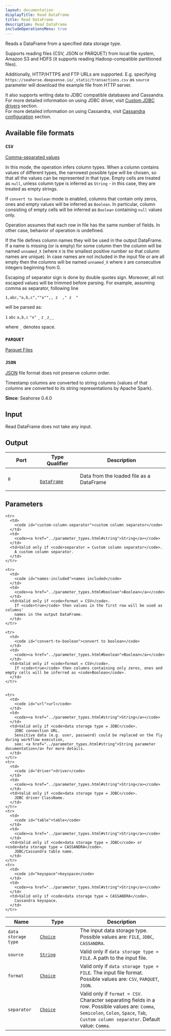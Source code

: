 ```yaml
---
layout: documentation
displayTitle: Read DataFrame
title: Read DataFrame
description: Read DataFrame
includeOperationsMenu: true
---
```


Reads a DataFrame from a specified data storage type.

Supports reading files (CSV, JSON or PARQUET) from local file system, Amazon S3 and HDFS
(it supports reading Hadoop-compatible partitioned files).

Additionally, HTTP/HTTPS and FTP URLs are supported. E.g. specifying
``https://seahorse.deepsense.io/_static/transactions.csv`` as ``source`` parameter will download
the example file from HTTP server.

It also supports writing data to JDBC compatible databases and Cassandra. <BR/>
For more detailed information on using JDBC driver, visit
[Custom JDBC drivers](../workflowexecutor.html#custom-jdbc-drivers) section. <BR/>
For more detailed information on using Cassandra, visit
[Cassandra configuration](../workflowexecutor.html#cassandra-configuration) section.


## Available file formats

### `CSV`
<a target="_blank" href="https://en.wikipedia.org/wiki/Comma-separated_values">Comma-separated values</a>

In this mode, the operation infers column types.
When a column contains values of different types, the narrowest possible type will be chosen,
so that all the values can be represented in that type.
Empty cells are treated as ``null``, unless column type is inferred as ``String`` - in this
case, they are treated as empty strings.

If `convert to boolean` mode is enabled, columns that contain only zeros, ones and empty values will be
inferred as `Boolean`.
In particular, column consisting of empty cells will be inferred as ``Boolean`` containing ``null`` values only.

Operation assumes that each row in file has the same number of fields.
In other case, behavior of operation is undefined.

If the file defines column names they will be used in the output DataFrame.
If a name is missing (or is empty) for some column then the column will
be named ``unnamed_X`` (where ``X`` is the smallest positive number so that
column names are unique). In case names are not included in the input file
or are all empty then the columns will be named ``unnamed_X`` where ``X`` are
consecutive integers beginning from 0.

Escaping of separator sign is done by double quotes sign.
Moreover, all not escaped values will be trimmed before parsing.
For example, assuming comma as separator, following line

``1,abc,"a,b,c",""x"",, z  ," z  "``

will be parsed as:

``1``  ``abc``  ``a,b,c``  ``"x"`` ``_``  ``z`` ``_z__``

where ``_`` denotes space.

### `PARQUET`
<a target="_blank" href="http://spark.apache.org/docs/latest/sql-programming-guide.html#parquet-files">Parquet Files</a>

### `JSON`
<a target="_blank" href="https://en.wikipedia.org/wiki/JSON">JSON</a>
file format does not preserve column order.

Timestamp columns are converted to string columns
(values of that columns are converted to its string representations by Apache Spark).


**Since**: Seahorse 0.4.0

## Input

Read DataFrame does not take any input.

## Output

<table>
  <thead>
    <tr>
      <th style="width:20%">Port</th>
      <th style="width:25%">Type Qualifier</th>
      <th style="width:55%">Description</th>
    </tr>
  </thead>
  <tbody>
    <tr>
      <td>
        <code>0</code>
      </td>
      <td>
        <code>
          <a href="../classes/dataframe.html">DataFrame</a>
        </code>
      </td>
      <td>Data from the loaded file as a DataFrame</td>
    </tr>
  </tbody>
</table>


## Parameters

<table class="table">
  <thead>
    <tr>
      <th style="width:20%">Name</th>
      <th style="width:25%">Type</th>
      <th style="width:55%">Description</th>
    </tr>
  </thead>
  <tbody>
    <tr>
      <td>
        <code id="data-storage-type">data storage type</code>
      </td>
      <td>
        <code><a href="../parameter_types.html#single_choice">Choice</a></code>
      </td>
      <td>The input data storage type. Possible values are:
        <code>FILE</code>, <code>JDBC</code>, <code>CASSANDRA</code>.
      </td>
    </tr>
    <tr>
      <td>
        <code id="source">source</code>
      </td>
      <td>
        <code><a href="../parameter_types.html#string">String</a></code>
      </td>
      <td>Valid only if <code>data storage type = FILE</code>.
        A path to the input file.
      </td>
    </tr>
    <tr>
      <td>
        <code id="format">format</code>
      </td>
      <td>
        <code><a href="../parameter_types.html#single_choice">Choice</a></code>
      </td>
      <td>Valid only if <code>data storage type = FILE</code>.
        The input file format. Possible values are:
        <code>CSV</code>, <code>PARQUET</code>, <code>JSON</code>.
      </td>
    </tr>
    <tr>
      <td>
        <code id="separator">separator</code>
      </td>
      <td>
        <code><a href="../parameter_types.html#single_choice">Choice</a></code>
      </td>
      <td>Valid only if <code>format = CSV</code>.
        Character separating fields in a row. Possible values are:
        <code>Comma</code>, <code>Semicolon</code>, <code>Colon</code>,
        <code>Space</code>, <code>Tab</code>, <code>Custom column separator</code>.
        Default value: <code>Comma</code>.
      </td>
    </tr>

    <tr>
      <td>
        <code id="custom-column-separator">custom column separator</code>
      </td>
      <td>
        <code><a href="../parameter_types.html#string">String</a></code>
      </td>
      <td>Valid only if <code>separator = Custom column separator</code>.
        A custom column separator.
      </td>
    </tr>

    <tr>
      <td>
        <code id="names-included">names included</code>
      </td>
      <td>
        <code><a href="../parameter_types.html#boolean">Boolean</a></code>
      </td>
      <td>Valid only if <code>format = CSV</code>.
        If <code>true</code> then values in the first row will be used as columns'
        names in the output DataFrame.
      </td>
    </tr>

    <tr>
      <td>
        <code id="convert-to-boolean">convert to boolean</code>
      </td>
      <td>
        <code><a href="../parameter_types.html#boolean">Boolean</a></code>
      </td>
      <td>Valid only if <code>format = CSV</code>.
        If <code>true</code> then columns containing only zeros, ones and empty cells will be inferred as <code>Boolean</code>.
      </td>
    </tr>


    <tr>
      <td>
        <code id="url">url</code>
      </td>
      <td>
        <code><a href="../parameter_types.html#string">String</a></code>
      </td>
      <td>Valid only if <code>data storage type = JDBC</code>.
        JDBC connection URL.
        Sensitive data (e.g. user, password) could be replaced on the fly during workflow execution,
        see: <a href="../parameter_types.html#string">String parameter documentation</a> for more details.
      </td>
    </tr>
    <tr>
      <td>
        <code id="driver">driver</code>
      </td>
      <td>
        <code><a href="../parameter_types.html#string">String</a></code>
      </td>
      <td>Valid only if <code>data storage type = JDBC</code>.
        JDBC driver ClassName.
      </td>
    </tr>
    <tr>
      <td>
        <code id="table">table</code>
      </td>
      <td>
        <code><a href="../parameter_types.html#string">String</a></code>
      </td>
      <td>Valid only if <code>data storage type = JDBC</code> or <code>data storage type = CASSANDRA</code>.
        JDBC/Cassandra table name.
      </td>
    </tr>
    <tr>
      <td>
        <code id="keyspace">keyspace</code>
      </td>
      <td>
        <code><a href="../parameter_types.html#string">String</a></code>
      </td>
      <td>Valid only if <code>data storage type = CASSANDRA</code>.
        Cassandra keyspace.
      </td>
    </tr>

  </tbody>
</table>
